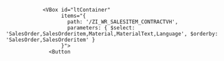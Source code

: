 
                <VBox id="ltContainer"
                      items="{
                        path: '/ZI_WR_SALESITEM_CONTRACTVH',
                        parameters: { $select: 'SalesOrder,SalesOrderitem,Material,MaterialText,Language', $orderby: 'SalesOrder,SalesOrderitem' }
                      }">
                  <Button
